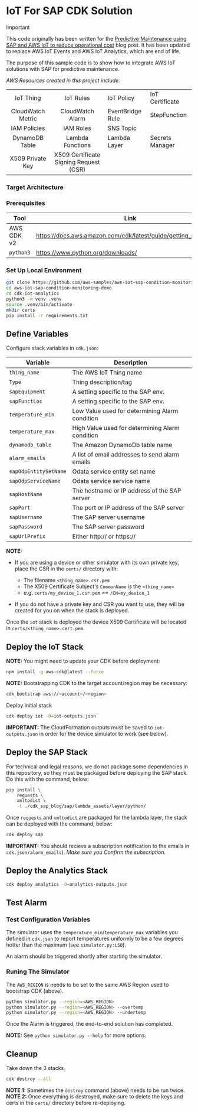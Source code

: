 # IoT For SAP CDK Solution

> [!IMPORTANT]  
> This code originally has been written for the [Predictive Maintenance using SAP and AWS IoT to reduce operational cost](https://aws.amazon.com/blogs/awsforsap/predictive-maintenance-using-sap-and-aws-iot-to-reduce-operational-cost/) blog post. It has been updated to replace AWS IoT Events and AWS IoT Analytics, which are end of life.

The purpose of this sample code is to show how to integrate AWS IoT solutions with SAP for predictive maintenance.

*AWS Resources created in this project include:*

|||||
|:-:|:-:|-|-|
| IoT Thing | IoT Rules  | IoT Policy | IoT Certificate |
| CloudWatch Metric | CloudWatch Alarm | EventBridge Rule | StepFunction |
| IAM Policies | IAM Roles | SNS Topic | |
| DynamoDB Table | Lambda Functions | Lambda Layer | Secrets Manager |
| X509 Private Key | X509 Certificate Signing Request (CSR) |  |  |

### Target Architecture

<todo>

### Prerequisites

| Tool            | Link                                                                           |
|-----------------|--------------------------------------------------------------------------------|
| AWS CDK v2         | https://docs.aws.amazon.com/cdk/latest/guide/getting_started.html              |
| `python3`       | https://www.python.org/downloads/                                              |

### Set Up Local Environment

```bash
git clone https://github.com/aws-samples/aws-iot-sap-condition-monitoring-demo.git
cd aws-iot-sap-condition-monitoring-demo
cd cdk-iot-analytics
python3 -m venv .venv
source .venv/bin/activate
mkdir certs
pip install -r requirements.txt
```

## Define Variables

Configure stack variables in `cdk.json`:

| Variable                | Description                                      |
|-------------------------|--------------------------------------------------|
| `thing_name`            | The AWS IoT Thing name                           |
| `Type`                  | Thing description/tag                 |
| `sapEquipment`             | A setting specific to the SAP env.          |
| `sapFunctLoc`              | A setting specific to the SAP env.          |
| `temperature_min`       | Low Value used for determining Alarm condition       |
| `temperature_max`       | High Value used for determining Alarm condition       |
| `dynamodb_table`        |     The Amazon DynamoDb table name                         |
| `alarm_emails`          | A list of email addresses to send alarm emails   |
| `sapOdpEntitySetName`      | Odata service entity set name                    |
| `sapOdpServiceName`        | Odata service service name                  |
| `sapHostName`           | The hostname or IP address of the SAP server             |
| `sapPort`               | The port or IP address of the SAP server                 |
| `sapUsername`           | The SAP server username                          |
| `sapPassword`           | The SAP server password                          |
| `sapUrlPrefix`             | Either http:// or https://                       |

**NOTE:**

- If you are using a device or other simulator with its own private key, place the CSR in the `certs/` directory with:
  - The filename `<thing_name>.csr.pem`
  - The X509 Certificate Subject's `CommonName` is the `<thing_name>`
  - e.g. `certs/my_device_1.csr.pem` == `/CN=my_device_1` 

- If you do not have a private key and CSR you want to use, they will be created for you on when the stack is deployed.

Once the `iot` stack is deployed the device X509 Certificate will be located in `certs/<thing_name>.cert.pem`.

## Deploy the IoT Stack

**NOTE:** You might need to update your CDK before deployment:

```bash
npm install -g aws-cdk@latest --force
```

**NOTE:** Bootstrapping CDK to the target account/region may be necessary: 

```bash
cdk bootstrap aws://<account>/<region>
```

Deploy initial stack

```bash
cdk deploy iot -O=iot-outputs.json
```

**IMPORTANT:** The CloudFormation outputs must be saved to `iot-outputs.json` in order for the device simulator to work (see below).

## Deploy the SAP Stack

For technical and legal reasons, we do not package some dependencies in this repository, so they must be packaged before deploying the SAP stack. Do this with the command, below:

```bash
pip install \
    requests \
    xmltodict \
    -t ./cdk_sap_blog/sap/lambda_assets/layer/python/
```

Once `requests` and `xmltodict` are packaged for the lambda layer, the stack can be deployed with the command, below:

```bash
cdk deploy sap
```

**IMPORTANT:** You should recieve a subscription notification to the emails in `cdk.json/alarm_emails`). _Make sure you Confirm the subscription_.

## Deploy the Analytics Stack

```bash
cdk deploy analytics -O=analytics-outputs.json
```

## Test Alarm

### Test Configuration Variables

The simulator uses the `temperature_min`/`temperature_max` variables you defined in `cdk.json` to report temperatures uniformly to be a few degrees hotter than the maximum (see `simulator.py:L50`).

An alarm should be triggered shortly after starting the simulator.

### Runing The Simulator

The `AWS_REGION` is needs to be set to the same AWS Region used to bootstrap CDK (above). 

```bash
python simulator.py --region=<AWS_REGION>
python simulator.py --region=<AWS_REGION> --overtemp
python simulator.py --region=<AWS_REGION> --undertemp
```

Once the Alarm is triggered, the end-to-end solution has completed.

**NOTE:** See `python simulator.py --help` for more options.

## Cleanup

Take down the 3 stacks.

```bash
cdk destroy --all
```

**NOTE 1:** Sometimes the `destroy` command (above) needs to be run twice.
**NOTE 2:** Once everything is destroyed, make sure to delete the keys and certs in the `certs/` directory before re-deploying.